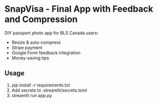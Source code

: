 # SnapVisa - Final App with Feedback and Compression

DIY passport photo app for BLS Canada users:
- Resize & auto-compress
- Stripe payment
- Google Form feedback integration
- Money-saving tips

## Usage
1. pip install -r requirements.txt
2. Add secrets to .streamlit/secrets.toml
3. streamlit run app.py
